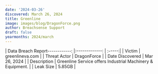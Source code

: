 ```yaml
---
date: '2024-03-26'
discovered: March 26, 2024
title: Greenline
image: images/blog/DragonForce.png
author: Breachsense Support
draft: false
yearmonths: 2024/march
---
```


| Data Breach Report------------:     |:-------------:    | :-----:|
| Victim      | greenlineva.com      | 
| Threat Actor      | DragonForce      | 
| Date Discovered      | Mar 26, 2024      | 
| Description      | Greenline Service offers Industrial Machinery & Equipment.      | 
| Leak Size      | 5.85GB      | 

